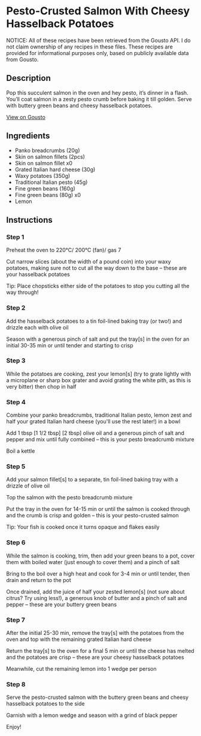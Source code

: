 # Pesto-Crusted Salmon With Cheesy Hasselback Potatoes

NOTICE: All of these recipes have been retrieved from the Gousto API. I do not claim ownership of any recipes in these files. These recipes are provided for informational purposes only, based on publicly available data from Gousto.

## Description

Pop this succulent salmon in the oven and hey pesto, it’s dinner in a flash. You’ll coat salmon in a zesty pesto crumb before baking it till golden. Serve with buttery green beans and cheesy hasselback potatoes.

[View on Gousto](https://www.gousto.co.uk/recipes/cookbook/pesto-crusted-salmon-with-cheesy-hasselback-potatoes)

## Ingredients

- Panko breadcrumbs (20g)
- Skin on salmon fillets (2pcs)
- Skin on salmon fillet x0
- Grated Italian hard cheese (30g)
- Waxy potatoes (350g)
- Traditional Italian pesto (45g)
- Fine green beans (160g)
- Fine green beans (80g) x0
- Lemon

## Instructions


### Step 1

Preheat the oven to 220°C/ 200°C (fan)/ gas 7

Cut narrow slices (about the width of a pound coin) into your waxy potatoes, making sure not to cut all the way down to the base – these are your hasselback potatoes

Tip: Place chopsticks either side of the potatoes to stop you cutting all the way through!


### Step 2

Add the hasselback potatoes to a tin foil-lined baking tray (or two!) and drizzle each with olive oil

Season with a generous pinch of salt and put the tray[s] in the oven for an initial 30-35 min or until tender and starting to crisp


### Step 3

While the potatoes are cooking, zest your lemon[s] (try to grate lightly with a microplane or sharp box grater and avoid grating the white pith, as this is very bitter) then chop in half


### Step 4

Combine your panko breadcrumbs, traditional Italian pesto, lemon zest and half your grated Italian hard cheese (you'll use the rest later!) in a bowl

Add 1 tbsp <span class="text-purple">[1 1/2 tbsp]</span> <span class="text-danger">[2 tbsp]</span> olive oil and a generous pinch of salt and pepper and mix until fully combined – this is your pesto breadcrumb mixture

Boil a kettle


### Step 5

Add your salmon fillet[s] to a separate, tin foil-lined baking tray with a drizzle of olive oil

Top the salmon with the pesto breadcrumb mixture

Put the tray in the oven for 14-15 min or until the salmon is cooked through and the crumb is crisp and golden – this is your pesto-crusted salmon

Tip: Your fish is cooked once it turns opaque and flakes easily


### Step 6

While the salmon is cooking, trim, then add your green beans to a pot, cover them with boiled water (just enough to cover them) and a pinch of salt

Bring to the boil over a high heat and cook for 3-4 min or until tender, then drain and return to the pot

Once drained, add the juice of half your zested lemon[s] (not sure about citrus? Try using less!), a generous knob of butter and a pinch of salt and pepper – these are your buttery green beans


### Step 7

After the initial 25-30 min, remove the tray[s] with the potatoes from the oven and top with the remaining grated Italian hard cheese

Return the tray[s] to the oven for a final 5 min or until the cheese has melted and the potatoes are crisp – these are your cheesy hasselback potatoes

Meanwhile, cut the remaining lemon into 1 wedge per person

### Step 8

Serve the pesto-crusted salmon with the buttery green beans and cheesy hasselback potatoes to the side

Garnish with a lemon wedge and season with a grind of black pepper

Enjoy!

